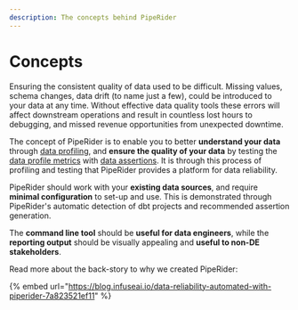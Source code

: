 ```yaml
---
description: The concepts behind PipeRider
---
```


# Concepts

Ensuring the consistent quality of data used to be difficult. Missing values, schema changes, data drift (to name just a few), could be introduced to your data at any time. Without effective data quality tools these errors will affect downstream operations and result in countless lost hours to debugging, and missed revenue opportunities from unexpected downtime.

The concept of PipeRider is to enable you to better **understand your data** through [data profiling](usage/run/profile/), and **ensure the quality of your data** by testing the [data profile metrics](usage/run/profile/metrics.md) with [data assertions](broken-reference). It is through this process of profiling and testing that PipeRider provides a platform for data reliability.

PipeRider should work with your **existing data sources**, and require **minimal configuration** to set-up and use. This is demonstrated through PipeRider's automatic detection of dbt projects and recommended assertion generation.

The **command line tool** should be **useful for data engineers**, while the **reporting output** should be visually appealing and **useful to non-DE stakeholders**.

Read more about the back-story to why we created PipeRider:

{% embed url="https://blog.infuseai.io/data-reliability-automated-with-piperider-7a823521ef11" %}
